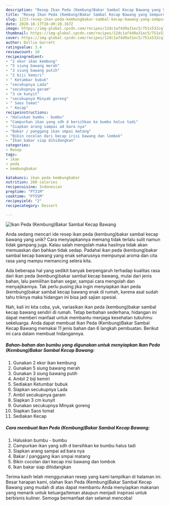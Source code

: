 ```yaml
---
description: "Resep Ikan Peda (Kembung)Bakar Sambal Kecap Bawang yang Sempurna"
title: "Resep Ikan Peda (Kembung)Bakar Sambal Kecap Bawang yang Sempurna"
slug: 1233-resep-ikan-peda-kembungbakar-sambal-kecap-bawang-yang-sempurna
date: 2020-10-17T16:49:28.167Z
image: https://img-global.cpcdn.com/recipes/12dc1af4d9a31ec5/751x532cq70/ikan-peda-kembungbakar-sambal-kecap-bawang-foto-resep-utama.jpg
thumbnail: https://img-global.cpcdn.com/recipes/12dc1af4d9a31ec5/751x532cq70/ikan-peda-kembungbakar-sambal-kecap-bawang-foto-resep-utama.jpg
cover: https://img-global.cpcdn.com/recipes/12dc1af4d9a31ec5/751x532cq70/ikan-peda-kembungbakar-sambal-kecap-bawang-foto-resep-utama.jpg
author: Dollie Garrett
ratingvalue: 3.4
reviewcount: 10
recipeingredient:
- "2 ekor ikan kembung"
- "5 siung bawang merah"
- "3 siung bawang putih"
- "2 biji kemiri"
- " Ketumbar bubuk"
- "secukupnya Lada"
- "secukupnya garam"
- "3 cm kunyit"
- "secukupnya Minyak goreng"
- " Saos tomat"
- " Kecap"
recipeinstructions:
- "Haluskan bumbu - bumbu"
- "Campurkan ikan yang sdh d bersihkan ke bumbu halus tadi"
- "Siapkan arang sampai ad bara nya"
- "Bakar / panggang ikan smpai matang"
- "Bikin cocolan dari kecap irisi bawang dan lombok"
- "Ikan bakar siap dihidangkan"
categories:
- Resep
tags:
- ikan
- peda
- kembungbakar

katakunci: ikan peda kembungbakar 
nutrition: 260 calories
recipecuisine: Indonesian
preptime: "PT31M"
cooktime: "PT55M"
recipeyield: "2"
recipecategory: Dessert

---
```



![Ikan Peda (Kembung)Bakar Sambal Kecap Bawang](https://img-global.cpcdn.com/recipes/12dc1af4d9a31ec5/751x532cq70/ikan-peda-kembungbakar-sambal-kecap-bawang-foto-resep-utama.jpg)

Anda sedang mencari ide resep ikan peda (kembung)bakar sambal kecap bawang yang unik? Cara menyiapkannya memang tidak terlalu sulit namun tidak gampang juga. Kalau salah mengolah maka hasilnya tidak akan memuaskan dan bahkan tidak sedap. Padahal ikan peda (kembung)bakar sambal kecap bawang yang enak seharusnya mempunyai aroma dan cita rasa yang mampu memancing selera kita.

Ada beberapa hal yang sedikit banyak berpengaruh terhadap kualitas rasa dari ikan peda (kembung)bakar sambal kecap bawang, mulai dari jenis bahan, lalu pemilihan bahan segar, sampai cara mengolah dan menyajikannya. Tak perlu pusing jika ingin menyiapkan ikan peda (kembung)bakar sambal kecap bawang enak di rumah, karena asal sudah tahu triknya maka hidangan ini bisa jadi sajian spesial.




Nah, kali ini kita coba, yuk, variasikan ikan peda (kembung)bakar sambal kecap bawang sendiri di rumah. Tetap berbahan sederhana, hidangan ini dapat memberi manfaat untuk membantu menjaga kesehatan tubuhmu sekeluarga. Anda dapat membuat Ikan Peda (Kembung)Bakar Sambal Kecap Bawang memakai 11 jenis bahan dan 6 langkah pembuatan. Berikut ini cara dalam membuat hidangannya.

<!--inarticleads1-->

##### Bahan-bahan dan bumbu yang digunakan untuk menyiapkan Ikan Peda (Kembung)Bakar Sambal Kecap Bawang:

1. Gunakan 2 ekor ikan kembung
1. Gunakan 5 siung bawang merah
1. Gunakan 3 siung bawang putih
1. Ambil 2 biji kemiri
1. Sediakan  Ketumbar bubuk
1. Siapkan secukupnya Lada
1. Ambil secukupnya garam
1. Siapkan 3 cm kunyit
1. Gunakan secukupnya Minyak goreng
1. Siapkan  Saos tomat
1. Sediakan  Kecap




<!--inarticleads2-->

##### Cara membuat Ikan Peda (Kembung)Bakar Sambal Kecap Bawang:

1. Haluskan bumbu - bumbu
1. Campurkan ikan yang sdh d bersihkan ke bumbu halus tadi
1. Siapkan arang sampai ad bara nya
1. Bakar / panggang ikan smpai matang
1. Bikin cocolan dari kecap irisi bawang dan lombok
1. Ikan bakar siap dihidangkan




Terima kasih telah menggunakan resep yang kami tampilkan di halaman ini. Besar harapan kami, olahan Ikan Peda (Kembung)Bakar Sambal Kecap Bawang yang mudah di atas dapat membantu Anda menyiapkan makanan yang menarik untuk keluarga/teman ataupun menjadi inspirasi untuk berbisnis kuliner. Semoga bermanfaat dan selamat mencoba!
